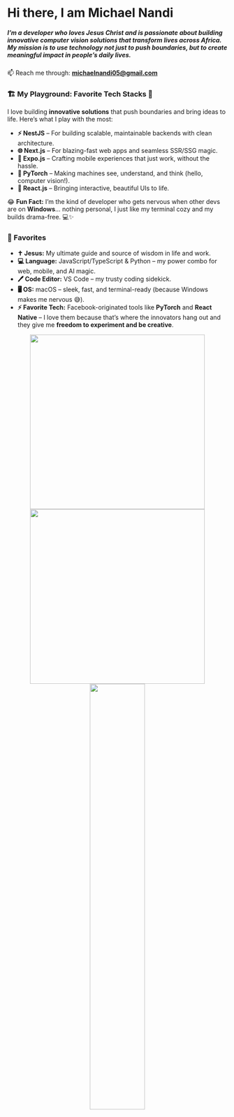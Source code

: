# Hi there, I am Michael Nandi

##### I’m a developer who loves Jesus Christ and is passionate about building innovative computer vision solutions that transform lives across Africa. My mission is to use technology not just to push boundaries, but to create meaningful impact in people’s daily lives.


📫 Reach me through: **michaelnandi05@gmail.com**


### 🏗️ My Playground: Favorite Tech Stacks 🚀

I love building **innovative solutions** that push boundaries and bring ideas to life. Here’s what I play with the most:

* **⚡ NestJS** – For building scalable, maintainable backends with clean architecture.
* **🌐 Next.js** – For blazing-fast web apps and seamless SSR/SSG magic.
* **📱 Expo.js** – Crafting mobile experiences that just work, without the hassle.
* **🧠 PyTorch** – Making machines see, understand, and think (hello, computer vision!).
* **🎨 React.js** – Bringing interactive, beautiful UIs to life.

😂 **Fun Fact:** I’m the kind of developer who gets nervous when other devs are on **Windows**… nothing personal, I just like my terminal cozy and my builds drama-free. 💻✨

### 💞 Favorites

* **✝️ Jesus:** My ultimate guide and source of wisdom in life and work.
* **💻 Language:** JavaScript/TypeScript & Python – my power combo for web, mobile, and AI magic.
* **🖊️ Code Editor:** VS Code – my trusty coding sidekick.
* **🖥️ OS:** macOS – sleek, fast, and terminal-ready (because Windows makes me nervous 😅).
* **⚡ Favorite Tech:** Facebook-originated tools like **PyTorch** and **React Native** – I love them because that’s where the innovators hang out and they give me **freedom to experiment and be creative**.

<p align = "center">
  <img src = "https://github-readme-stats.vercel.app/api?username=mikenandi&show_icons=true&theme=bear" width = 400>
  <img src = "https://github-readme-streak-stats.herokuapp.com?user=mikenandi&theme=dark&hide_border=true" width = 400>
  <img height="50%" width="auto" src ="https://github-readme-stats.vercel.app/api/top-langs/?username=mikenandi&layout=compact&hide_border=true&theme=darcula&bg_color=00000000&langs_count=6&hide=jupyter%20notebook,tex,css,php">
</p>

